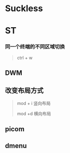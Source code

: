 # Suckless

# ST

### 同一个终端的不同区域切换

> ctrl + w
>
> 

## DWM

## 改变布局方式

> mod + i 竖向布局
>
> mod +d 横向布局

## picom



## dmenu

